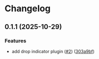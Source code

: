 # Changelog

## 0.1.1 (2025-10-29)


### Features

* add drop indicator plugin ([#2](https://github.com/prosekit/prosemirror-drop-indicator/issues/2)) ([303a9bf](https://github.com/prosekit/prosemirror-drop-indicator/commit/303a9bfe6e1e2e69915f09489da72aae4c2582b3))

